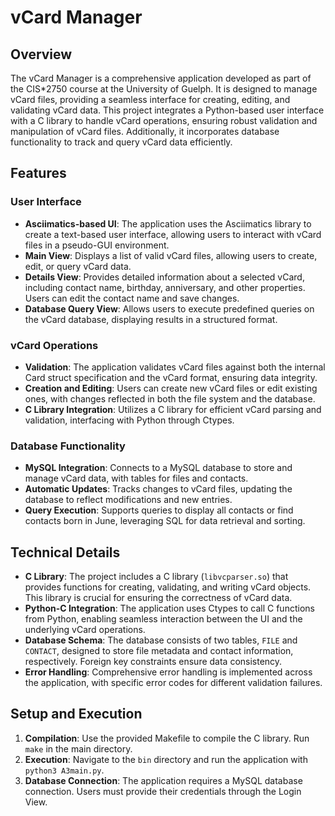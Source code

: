 # vCard Manager

## Overview

The vCard Manager is a comprehensive application developed as part of the CIS*2750 course at the University of Guelph. It is designed to manage vCard files, providing a seamless interface for creating, editing, and validating vCard data. This project integrates a Python-based user interface with a C library to handle vCard operations, ensuring robust validation and manipulation of vCard files. Additionally, it incorporates database functionality to track and query vCard data efficiently.

## Features

### User Interface

- **Asciimatics-based UI**: The application uses the Asciimatics library to create a text-based user interface, allowing users to interact with vCard files in a pseudo-GUI environment.
- **Main View**: Displays a list of valid vCard files, allowing users to create, edit, or query vCard data.
- **Details View**: Provides detailed information about a selected vCard, including contact name, birthday, anniversary, and other properties. Users can edit the contact name and save changes.
- **Database Query View**: Allows users to execute predefined queries on the vCard database, displaying results in a structured format.

### vCard Operations

- **Validation**: The application validates vCard files against both the internal Card struct specification and the vCard format, ensuring data integrity.
- **Creation and Editing**: Users can create new vCard files or edit existing ones, with changes reflected in both the file system and the database.
- **C Library Integration**: Utilizes a C library for efficient vCard parsing and validation, interfacing with Python through Ctypes.

### Database Functionality

- **MySQL Integration**: Connects to a MySQL database to store and manage vCard data, with tables for files and contacts.
- **Automatic Updates**: Tracks changes to vCard files, updating the database to reflect modifications and new entries.
- **Query Execution**: Supports queries to display all contacts or find contacts born in June, leveraging SQL for data retrieval and sorting.

## Technical Details

- **C Library**: The project includes a C library (`libvcparser.so`) that provides functions for creating, validating, and writing vCard objects. This library is crucial for ensuring the correctness of vCard data.
- **Python-C Integration**: The application uses Ctypes to call C functions from Python, enabling seamless interaction between the UI and the underlying vCard operations.
- **Database Schema**: The database consists of two tables, `FILE` and `CONTACT`, designed to store file metadata and contact information, respectively. Foreign key constraints ensure data consistency.
- **Error Handling**: Comprehensive error handling is implemented across the application, with specific error codes for different validation failures.

## Setup and Execution

1. **Compilation**: Use the provided Makefile to compile the C library. Run `make` in the main directory.
2. **Execution**: Navigate to the `bin` directory and run the application with `python3 A3main.py`.
3. **Database Connection**: The application requires a MySQL database connection. Users must provide their credentials through the Login View.
